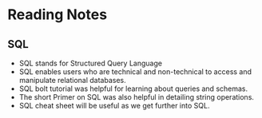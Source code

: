 # Reading Notes
## SQL

* SQL stands for Structured Query Language
* SQL enables users who are technical and non-technical to access and manipulate relational databases.
* SQL bolt tutorial was helpful for learning about queries and schemas. 
* The short Primer on SQL was also helpful in detailing string operations. 
* SQL cheat sheet will be useful as we get further into SQL. 